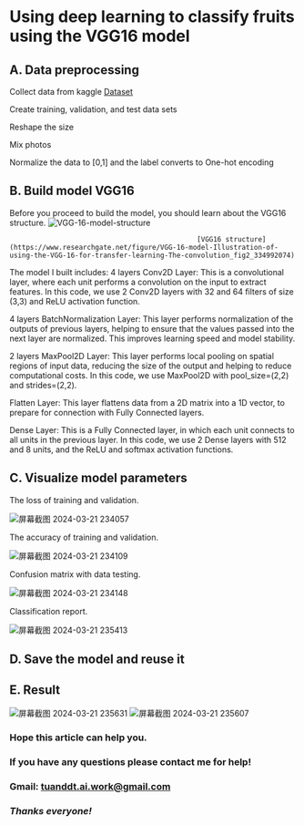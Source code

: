 # Using deep learning to classify fruits using the VGG16 model

## A. Data preprocessing
Collect data from kaggle [Dataset](https://www.kaggle.com/datasets/karimabdulnabi/fruit-classification10-class)

Create training, validation, and test data sets

Reshape the size

Mix photos

Normalize the data to [0,1] and the label converts to One-hot encoding

## B. Build model VGG16
Before you proceed to build the model, you should learn about the VGG16 structure.
![VGG-16-model-structure](https://github.com/FPT-ThaiTuan/Using-deep-learning-to-classify-fruits-using-the-VGG16-model/assets/105273233/591f9348-984f-4cf4-9142-2dec24801559)

                                                  [VGG16 structure](https://www.researchgate.net/figure/VGG-16-model-Illustration-of-using-the-VGG-16-for-transfer-learning-The-convolution_fig2_334992074)

The model I built includes:
4 layers Conv2D Layer: This is a convolutional layer, where each unit performs a convolution on the input to extract features. In this code, we use 2 Conv2D layers with 32 and 64 filters of size (3,3) and ReLU activation function.

4 layers BatchNormalization Layer: This layer performs normalization of the outputs of previous layers, helping to ensure that the values passed into the next layer are normalized. This improves learning speed and model stability.

2 layers MaxPool2D Layer: This layer performs local pooling on spatial regions of input data, reducing the size of the output and helping to reduce computational costs. In this code, we use MaxPool2D with pool_size=(2,2) and strides=(2,2).

Flatten Layer: This layer flattens data from a 2D matrix into a 1D vector, to prepare for connection with Fully Connected layers.

Dense Layer: This is a Fully Connected layer, in which each unit connects to all units in the previous layer. In this code, we use 2 Dense layers with 512 and 8 units, and the ReLU and softmax activation functions.

## C. Visualize model parameters
The loss of training and validation.

![屏幕截图 2024-03-21 234057](https://github.com/FPT-ThaiTuan/Using-deep-learning-to-classify-fruits-using-the-VGG16-model/assets/105273233/948f7fae-0de6-4ae5-a68d-7ef8c6679d7d)

The accuracy of training and validation.

![屏幕截图 2024-03-21 234109](https://github.com/FPT-ThaiTuan/Using-deep-learning-to-classify-fruits-using-the-VGG16-model/assets/105273233/1b87afbf-da75-4eeb-b8e3-cc387116431d)

Confusion matrix with data testing.

![屏幕截图 2024-03-21 234148](https://github.com/FPT-ThaiTuan/Using-deep-learning-to-classify-fruits-using-the-VGG16-model/assets/105273233/683b8f9c-0e7e-41c1-85f7-b43ad41bfc49)

Classification report.

![屏幕截图 2024-03-21 235413](https://github.com/FPT-ThaiTuan/Using-deep-learning-to-classify-fruits-using-the-VGG16-model/assets/105273233/8526fe73-1783-4d11-9ba4-11dfd0a1aad5)

## D. Save the model and reuse it

## E. Result
![屏幕截图 2024-03-21 235631](https://github.com/FPT-ThaiTuan/Using-deep-learning-to-classify-fruits-using-the-VGG16-model/assets/105273233/b908d21e-3dec-49fd-9d0b-13844c4c10a6)
![屏幕截图 2024-03-21 235607](https://github.com/FPT-ThaiTuan/Using-deep-learning-to-classify-fruits-using-the-VGG16-model/assets/105273233/f0a6ccfc-9576-4a2a-9168-10e8f3511df8)

### **Hope this article can help you.**
### **If you have any questions please contact me for help!**
### **Gmail: tuanddt.ai.work@gmail.com**

### ***Thanks everyone!***





